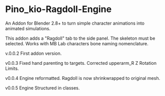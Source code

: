 # Pino_kio-Ragdoll-Engine
An Addon for Blender 2.8+ to turn simple character animations into animated simulations.

This addon adds a "Ragdoll" tab to the side panel. The skeleton must be selected. Works with MB Lab characters bone naming nomenclature. 

v.0.0.2
First addon version.

v0.0.3
Fixed hand parenting to targets.
Corrected upperarm_R Z Rotation Limits.

v0.0.4
Engine reformatted.
Ragdoll is now shrinkwrapped to original mesh.

v0.0.5
Engine Structured in classes.
